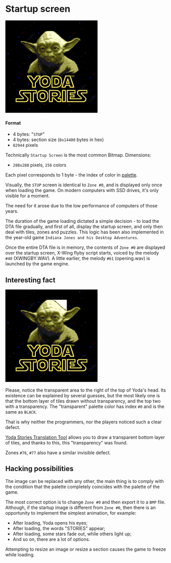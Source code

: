 Startup screen
==============

![](images/startup.png)

#### Format

* 4 bytes: "`STUP`"
* 4 bytes: section size (`0x14400` bytes in hex)
* `82944` pixels

Technically `Startup Screen` is the most common Bitmap. Dimensions:

* `288x288` pixels, `256` colors

Each pixel corresponds to 1 byte - the index of color in [palette](color-palette.md).

Visually, the `STUP` screen is identical to `Zone #0`, and is displayed only once when loading the game.
On modern computers with SSD drives, it's only visible for a moment.

The need for it arose due to the low performance of computers of those years.

The duration of the game loading dictated a simple decision - to load the DTA file gradually,
and first of all, display the startup screen, and only then deal with tiles, zones and puzzles.
This logic has been also implemented in the year-old game `Indiana Jones and his Desktop Adventures`.

Once the entire DTA file is in memory, the contents of `Zone #0` are displayed over the startup screen,
X-Wing flyby script starts, voiced by the melody `#40` (XWINGBY.WAV).
A little earlier, the melody `#61` (opening.wav) is launched by the game engine.


Interesting fact
----------------

![](images/startup-transparent.png)

Please, notice the transparent area to the right of the top of Yoda's head.
Its existence can be explained by several guesses, but the most likely
one is that the bottom layer of tiles drawn without transparency, and the top two with a transparency.
The "transparent" palette color has index `#0` and is the same as `BLACK`.

That is why neither the programmers, nor the players noticed such a clear defect.

[Yoda Stories Translation Tool](https://github.com/LeonisX/yoda-stories-translation-tool) allows you to draw a transparent bottom layer of tiles,
and thanks to this, this "transparency" was found.

Zones `#76`, `#77` also have a similar invisible defect.


Hacking possibilities
---------------------

The image can be replaced with any other, the main thing is to comply with the condition that
the palette completely coincides with the palette of the game.

The most correct option is to change `Zone #0` and then export it to a `BMP` file.
Although, if the startup image is different from `Zone #0`,
then there is an opportunity to implement the simplest animation, for example:

* After loading, Yoda opens his eyes;
* After loading, the words "STORIES" appear;
* After loading, some stars fade out, while others light up;
* And so on, there are a lot of options.

Attempting to resize an image or resize a section causes the game to freeze while loading.
